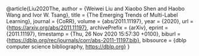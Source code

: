 @article{Liu2020The,
  author    = {Weiwei Liu and
               Xiaobo Shen and
               Haobo Wang and
               Ivor W. Tsang},
  title     = {The Emerging Trends of Multi-Label Learning},
  journal   = {CoRR},
  volume    = {abs/2011.11197},
  year      = {2020},
  url       = {https://arxiv.org/abs/2011.11197},
  archivePrefix = {arXiv},
  eprint    = {2011.11197},
  timestamp = {Thu, 26 Nov 2020 15:57:30 +0100},
  biburl    = {https://dblp.org/rec/journals/corr/abs-2011-11197.bib},
  bibsource = {dblp computer science bibliography, https://dblp.org}
}